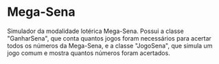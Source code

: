 # Mega-Sena
Simulador da modalidade lotérica Mega-Sena. Possui a classe "GanharSena", que conta quantos jogos foram necessários para acertar todos os números da Mega-Sena, e a classe "JogoSena", que simula um jogo comum e mostra quantos números foram acertados.
